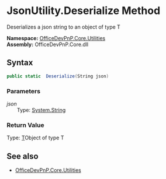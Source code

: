 # JsonUtility.Deserialize Method  
Deserializes a json string to an object of type T  

**Namespace:** [OfficeDevPnP.Core.Utilities](OfficeDevPnP.Core.Utilities.md)  
**Assembly:** OfficeDevPnP.Core.dll  
## Syntax
```C#
public static  Deserialize(String json)
```
### Parameters
*json*  
&emsp;&emsp;Type: [System.String](System.String.md) 
&emsp;&emsp;  
  
### Return Value
Type: [T](T.md  
)Object of type T

## See also
- [OfficeDevPnP.Core.Utilities](OfficeDevPnP.Core.Utilities.md)

